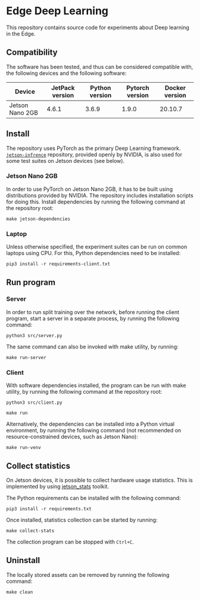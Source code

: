 # Edge Deep Learning

This repository contains source code for experiments about Deep learning in the Edge.

## Compatibility

The software has been tested, and thus can be considered compatible with, the following devices and the following
software:

| Device          | JetPack version | Python version | Pytorch version | Docker version |
| --------------- | --------------- | -------------- | --------------- | -------------- |
| Jetson Nano 2GB | 4.6.1           | 3.6.9          | 1.9.0           | 20.10.7        |

## Install

The repository uses PyTorch as the primary Deep Learning framework.
[`jetson-infrence`](https://github.com/dusty-nv/jetson-inference) repository, provided openly by NVIDIA, is also used
for some test suites on Jetson devices (see below).

### Jetson Nano 2GB
In order to use PyTorch on Jetson Nano 2GB, it has to be built using distributions provided by NVIDIA. The repository
includes installation scripts for doing this. Install dependencies by running the following command at the repository
root:
```
make jetson-dependencies
```

### Laptop

Unless otherwise specified, the experiment suites can be run on common laptops using CPU. For this, Python dependencies
need to be installed:

```
pip3 install -r requirements-client.txt
```

## Run program

### Server

In order to run split training over the network, before running the client program, start a server in a separate
process, by running the following command:
```
python3 src/server.py
```

The same command can also be invoked with make utility, by running:
```
make run-server
```

### Client

With software dependencies installed, the program can be run with make utility, by running the following command at the
repository root:
```
python3 src/client.py
```

```
make run
```

Alternatively, the dependencies can be installed into a Python virtual environment, by running the following command
(not recommended on resource-constrained devices, such as Jetson Nano):
```
make run-venv
```

## Collect statistics

On Jetson devices, it is possible to collect hardware usage statistics. This is implemented by using
[jetson_stats](https://github.com/rbonghi/jetson_stats) toolkit.

The Python requirements can be installed with the following command:
```
pip3 install -r requirements.txt
```

Once installed, statistics collection can be started by running:
```
make collect-stats
```

The collection program can be stopped with `Ctrl+C`.

## Uninstall

The locally stored assets can be removed by running the following command:
```
make clean
```
